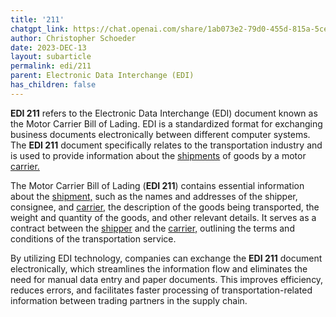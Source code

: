 ```yaml
---
title: '211'
chatgpt_link: https://chat.openai.com/share/1ab073e2-79d0-455d-815a-5ce71c1d30cb
author: Christopher Schoeder
date: 2023-DEC-13
layout: subarticle
permalink: edi/211
parent: Electronic Data Interchange (EDI)
has_children: false
---
```


**EDI 211** refers to the Electronic Data Interchange (EDI) document known as the Motor Carrier Bill of Lading. EDI is a standardized format for exchanging business documents electronically between different computer systems. The **EDI 211** document specifically relates to the transportation industry and is used to provide information about the <a href="/glossery/shipments">shipments</a> of goods by a motor <a href="/carriers">carrier.</a>

The Motor Carrier Bill of Lading (**EDI 211**) contains essential information about the <a href="/glossery/shipments">shipment,</a> such as the names and addresses of the shipper, consignee, and <a href="/carriers/">carrier,</a> the description of the goods being transported, the weight and quantity of the goods, and other relevant details. It serves as a contract between the <a href="/parties/shipper">shipper</a> and the <a href="/carriers/">carrier,</a> outlining the terms and conditions of the transportation service.

By utilizing EDI technology, companies can exchange the **EDI 211** document electronically, which streamlines the information flow and eliminates the need for manual data entry and paper documents. This improves efficiency, reduces errors, and facilitates faster processing of transportation-related information between trading partners in the supply chain.
